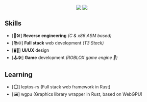 <p align="center">
  <img src="https://github-readme-stats.vercel.app/api/top-langs/?username=Upbolt&title_color=ffffff&text_color=daf7dc&bg_color=151515"/>
  <img src="https://github-readme-stats.vercel.app/api?username=Upbolt&&show_icons=true&title_color=ffffff&icon_color=bb2acf&text_color=daf7dc&bg_color=151515"/>
</p>

## Skills
- [🔄🛠️] **Reverse engineering** *(C & x86 ASM based)*
- [📚🌐] **Full stack** web development *(T3 Stack)*
- [🖥️🥰] **UI/UX** design
- [🕹️🛠️] **Game** development *(ROBLOX game engine 🔳)*

## Learning
- [⭕] leptos-rs (Full stack web framework in Rust)
- [🖼️] wgpu (Graphics library wrapper in Rust, based on WebGPU)
